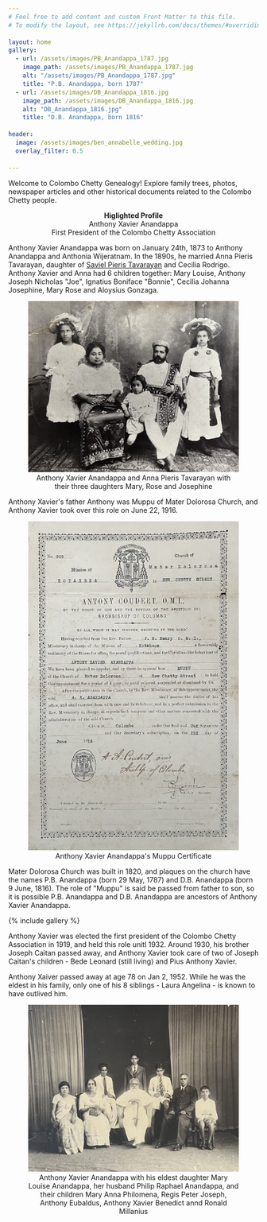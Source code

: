 ```yaml
---
# Feel free to add content and custom Front Matter to this file.
# To modify the layout, see https://jekyllrb.com/docs/themes/#overriding-theme-defaults

layout: home
gallery:
  - url: /assets/images/PB_Anandappa_1787.jpg
    image_path: /assets/images/PB_Anandappa_1787.jpg
    alt: "/assets/images/PB_Anandappa_1787.jpg"
    title: "P.B. Anandappa, born 1787"
  - url: /assets/images/DB_Anandappa_1816.jpg
    image_path: /assets/images/DB_Anandappa_1816.jpg
    alt: "DB_Anandappa_1816.jpg"
    title: "D.B. Anandappa, born 1816"

header:
  image: /assets/images/ben_annabelle_wedding.jpg
  overlay_filter: 0.5

---
```


<style>
	img.page__hero-image {
	  opacity: 0.4;
	}

	div.page__hero {
		margin-bottom: 0;
	}

	h2.archive__item-title {
		margin-top: 5px;
	}

</style>

Welcome to Colombo Chetty Genealogy! Explore family trees, photos, newspaper articles and other historical documents related to the Colombo Chetty people. 

<p style="text-align: center;"> <b>Higlighted Profile</b>  <br /> Anthony Xavier Anandappa <br /> First President of the Colombo Chetty Association </p> 

Anthony Xavier Anandappa was born on January 24th, 1873 to Anthony Anandappa and Anthonia Wijeratnam. In the 1890s, he married Anna Pieris Tavarayan, daughter of [Saviel Pieris Tavarayan](/family-history/newspaper/saviel-pieris-tavarayen.html) and Cecilia Rodrigo. Anthony Xavier and Anna had 6 children together: Mary Louise, Anthony Joseph Nicholas "Joe", Ignatius Boniface "Bonnie", Cecilia Johanna Josephine, Mary Rose and Aloysius Gonzaga. 

<figure>
  <img src="assets/images/anthony_xavier_anandappa_around_1920.jpg" alt="assets/images/anthony_xavier_anandappa_around_1920.jpg">
  <figcaption style="text-align: center;">Anthony Xavier Anandappa and Anna Pieris Tavarayan with their three daughters Mary, Rose and Josephine</figcaption>
</figure>

Anthony Xavier's father Anthony was Muppu of Mater Dolorosa Church, and Anthony Xavier took over this role on June 22, 1916.
 
<figure>
  <img src="assets/images/anthony_xavier_anandappa_muppu_cert_1916.jpg" alt="anthony_xavier_anandappa_muppu_cert_1916.jpg">
  <figcaption style="text-align: center;">Anthony Xavier Anandappa's Muppu Certificate</figcaption>
</figure>


Mater Dolorosa Church was built in 1820, and plaques on the church have the names P.B. Anandappa (born 29 May, 1787) and D.B. Anandappa (born 9 June, 1816). The role of "Muppu" is said be passed from father to son, so it is possible P.B. Anandappa and D.B. Anandappa are ancestors of Anthony Xavier Anandappa. 

{% include gallery %}

Anthony Xavier was elected the first president of the Colombo Chetty Association in 1919, and held this role unitl 1932. Around 1930, his brother Joseph Caitan passed away, and Anthony Xavier took care of two of Joseph Caitan's children - Bede Leonard (still living) and Pius Anthony Xavier. 

Anthony Xaiver passed away at age 78 on Jan 2, 1952. While he was the eldest in his family, only one of his 8 siblings - Laura Angelina - is known to have outlived him. 

<figure>
  <img src="assets/images/anthony_xavier_around_1940.jpg" alt="anthony_xavier_around_1940.jpg">
  <figcaption style="text-align: center;">Anthony Xavier Anandappa with his eldest daughter Mary Louise Anandappa, her husband Philip Raphael Anandappa, and their children Mary Anna Philomena, Regis Peter Joseph, Anthony Eubaldus, Anthony Xavier Benedict annd Ronald Millanius</figcaption>
</figure>





